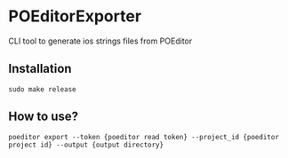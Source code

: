 # POEditorExporter

CLI tool to generate ios strings files from POEditor

## Installation

```console
sudo make release
```

## How to use?

```console
poeditor export --token {poeditor read token} --project_id {poeditor project id} --output {output directory}
```

